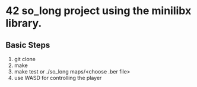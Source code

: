 # 42 so_long project using the minilibx library. </br>
## Basic Steps
1. git clone
2. make
3. make test or ./so_long maps/<choose .ber file>
4. use WASD for controlling the player
   
